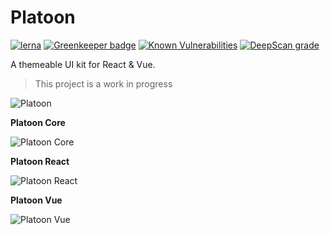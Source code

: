 # Platoon

[![lerna](https://img.shields.io/badge/maintained%20with-lerna-cc00ff.svg?style=flat-square)](https://lernajs.io/)
[![Greenkeeper badge](https://badges.greenkeeper.io/FrontendRangers/platoon.svg?style=flat-square)](https://greenkeeper.io/)
[![Known Vulnerabilities](https://snyk.io/test/github/FrontendRangers/platoon/badge.svg?style=flat-square)](https://snyk.io/test/github/FrontendRangers/platoon)
[![DeepScan grade](https://deepscan.io/api/teams/3013/projects/4498/branches/36203/badge/grade.svg?style=flat-square)](https://deepscan.io/dashboard#view=project&tid=3013&pid=4498&bid=36203)

A themeable UI kit for React &amp; Vue.

> This project is a work in progress

![Platoon](https://img.shields.io/travis/FrontendRangers/platoon.svg?style=flat-square)

**Platoon Core**

![Platoon Core](https://img.shields.io/npm/v/@frontendrangers/platoon-core.svg?style=flat-square)

**Platoon React**

![Platoon React](https://img.shields.io/npm/v/@frontendrangers/platoon-react.svg?style=flat-square)

**Platoon Vue**

![Platoon Vue](https://img.shields.io/npm/v/@frontendrangers/platoon-vue.svg?style=flat-square)
